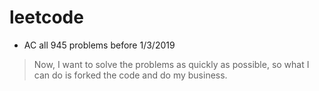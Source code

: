 # leetcode
- AC all 945 problems before 1/3/2019 

> Now, I want to solve the problems as quickly as possible, so what I can do is forked the code and do my business.
